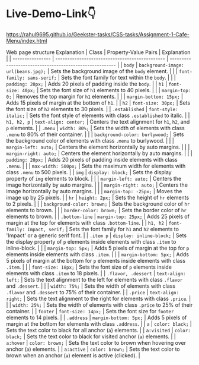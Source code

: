 # Live-Demo-Link👇
https://rahul9695.github.io/Geekster-tasks/CSS-tasks/Assignment-1-Cafe-Menu/index.html

Web page structure Explanation
| Class            | Property-Value Pairs                           | Explanation                                             |
| ---------------- | ---------------------------------------------- | ------------------------------------------------------- |
| `body`           | `background-image: url(beans.jpg);`            | Sets the background image of the `body` element.       |
|                  | `font-family: sans-serif;`                     | Sets the font family for text within the `body`.        |
|                  | `padding: 20px;`                               | Adds 20 pixels of padding inside the `body`.            |
| `h1`             | `font-size: 40px;`                            | Sets the font size of `h1` elements to 40 pixels.       |
|                  | `margin-top: 0;`                               | Removes the top margin for `h1` elements.               |
|                  | `margin-bottom: 15px;`                        | Adds 15 pixels of margin at the bottom of `h1`.        |
| `h2`             | `font-size: 30px;`                            | Sets the font size of `h2` elements to 30 pixels.       |
| `.established`   | `font-style: italic;`                         | Sets the font style of elements with class `.established` to italic. |
| `h1, h2, p`      | `text-align: center;`                         | Centers the text alignment for `h1`, `h2`, and `p` elements. |
| `.menu`          | `width: 80%;`                                 | Sets the width of elements with class `.menu` to 80% of their container. |
|                  | `background-color: burlywood;`                 | Sets the background color of elements with class `.menu` to burlywood. |
|                  | `margin-left: auto;`                          | Centers the element horizontally by auto margins.       |
|                  | `margin-right: auto;`                         | Centers the element horizontally by auto margins.       |
|                  | `padding: 20px;`                               | Adds 20 pixels of padding inside elements with class `.menu`. |
|                  | `max-width: 500px;`                            | Sets the maximum width for elements with class `.menu` to 500 pixels. |
| `img`            | `display: block;`                             | Sets the display property of `img` elements to block.    |
|                  | `margin-left: auto;`                          | Centers the image horizontally by auto margins.         |
|                  | `margin-right: auto;`                         | Centers the image horizontally by auto margins.         |
|                  | `margin-top: -25px;`                          | Moves the image up by 25 pixels.                        |
| `hr`             | `height: 2px;`                                | Sets the height of `hr` elements to 2 pixels.           |
|                  | `background-color: brown;`                    | Sets the background color of `hr` elements to brown.    |
|                  | `border-color: brown;`                        | Sets the border color of `hr` elements to brown.        |
| `.bottom-line`   | `margin-top: 25px;`                           | Adds 25 pixels of margin at the top for elements with class `.bottom-line`. |
| `h1, h2`         | `font-family: Impact, serif;`                 | Sets the font family for `h1` and `h2` elements to 'Impact' or a generic serif font. |
| `.item p`        | `display: inline-block;`                      | Sets the display property of `p` elements inside elements with class `.item` to inline-block. |
|                  | `margin-top: 5px;`                             | Adds 5 pixels of margin at the top for `p` elements inside elements with class `.item`. |
|                  | `margin-bottom: 5px;`                          | Adds 5 pixels of margin at the bottom for `p` elements inside elements with class `.item`. |
|                  | `font-size: 18px;`                            | Sets the font size of `p` elements inside elements with class `.item` to 18 pixels. |
| `.flavor, .dessert` | `text-align: left;`                         | Sets the text alignment to the left for elements with class `.flavor` and `.dessert`. |
|                  | `width: 75%;`                                 | Sets the width of elements with class `.flavor` and `.dessert` to 75% of their container. |
| `.price`         | `text-align: right;`                         | Sets the text alignment to the right for elements with class `.price`. |
|                  | `width: 25%;`                                 | Sets the width of elements with class `.price` to 25% of their container. |
| `footer`         | `font-size: 14px;`                            | Sets the font size for `footer` elements to 14 pixels. |
| `.address`       | `margin-bottom: 5px;`                          | Adds 5 pixels of margin at the bottom for elements with class `.address`. |
| `a`              | `color: black;`                               | Sets the text color to black for all anchor (`a`) elements. |
| `a:visited`      | `color: black;`                               | Sets the text color to black for visited anchor (`a`) elements. |
| `a:hover`        | `color: brown;`                               | Sets the text color to brown when hovering over anchor (`a`) elements. |
| `a:active`       | `color: brown;`                               | Sets the text color to brown when an anchor (`a`) element is active (clicked). |
